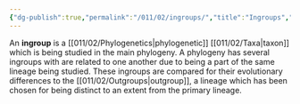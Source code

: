 ```yaml
---
{"dg-publish":true,"permalink":"/011/02/ingroups/","title":"Ingroups","tags":["BIOL422"],"noteIcon":"1","created":"2024-09-26T13:45:04.094-07:00","updated":"2024-09-26T15:20:04.791-07:00"}
---
```


An **ingroup** is a [[011/02/Phylogenetics\|phylogenetic]] [[011/02/Taxa\|taxon]] which is being studied in the main phylogeny. A phylogeny has several ingroups with are related to one another due to being a part of the same lineage being studied. These ingroups are compared for their evolutionary differences to the [[011/02/Outgroups\|outgroup]], a lineage which has been chosen for being distinct to an extent from the primary lineage.